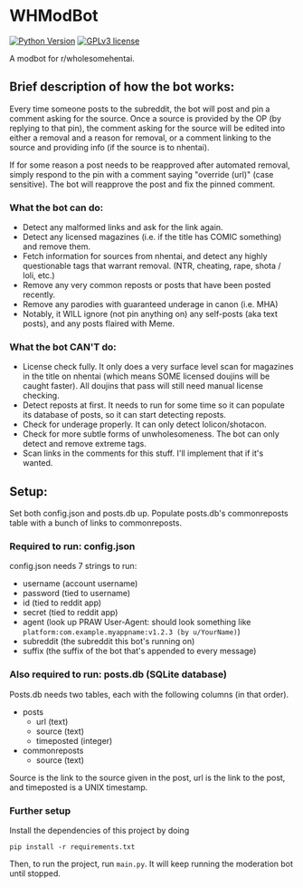 # WHModBot
[![Python Version](https://img.shields.io/badge/python-3.8.2-blue)](https://www.python.org/downloads/release/python-382/)
[![GPLv3 license](https://img.shields.io/github/license/WholesomeGodList/WHModBot)](http://perso.crans.org/besson/LICENSE.html)

A modbot for r/wholesomehentai.

## Brief description of how the bot works:
Every time someone posts to the subreddit, the bot will post and pin a comment asking for the source. Once a source is provided by the OP (by replying to that pin), the comment asking for the source will be edited into either a removal and a reason for removal, or a comment linking to the source and providing info (if the source is to nhentai).

If for some reason a post needs to be reapproved after automated removal, simply respond to the pin with a comment saying "override (url)" (case sensitive). The bot will reapprove the post and fix the pinned comment.

### What the bot can do:
- Detect any malformed links and ask for the link again.
- Detect any licensed magazines (i.e. if the title has COMIC something) and remove them.
- Fetch information for sources from nhentai, and detect any highly questionable tags that warrant removal. (NTR, cheating, rape, shota / loli, etc.)
- Remove any very common reposts or posts that have been posted recently.
- Remove any parodies with guaranteed underage in canon (i.e. MHA)
- Notably, it WILL ignore (not pin anything on) any self-posts (aka text posts), and any posts flaired with Meme.

### What the bot CAN'T do:
- License check fully. It only does a very surface level scan for magazines in the title on nhentai (which means SOME licensed doujins will be caught faster). All doujins that pass will still need manual license checking.
- Detect reposts at first. It needs to run for some time so it can populate its database of posts, so it can start detecting reposts.
- Check for underage properly. It can only detect lolicon/shotacon.
- Check for more subtle forms of unwholesomeness. The bot can only detect and remove extreme tags.
- Scan links in the comments for this stuff. I'll implement that if it's wanted.

## Setup:
Set both config.json and posts.db up.
Populate posts.db's commonreposts table with a bunch of links to commonreposts.

### Required to run: config.json
config.json needs 7 strings to run:
- username (account username)
- password (tied to username)
- id (tied to reddit app)
- secret (tied to reddit app)
- agent (look up PRAW User-Agent: should look something like `platform:com.example.myappname:v1.2.3 (by u/YourName)`)
- subreddit (the subreddit this bot's running on)
- suffix (the suffix of the bot that's appended to every message)

### Also required to run: posts.db (SQLite database)
Posts.db needs two tables, each with the following columns (in that order).
- posts
  - url (text)
  - source (text)
  - timeposted (integer)
- commonreposts
  - source (text)

Source is the link to the source given in the post, url is the link to the post, and timeposted is a UNIX timestamp.

### Further setup
Install the dependencies of this project by doing
```
pip install -r requirements.txt
```
Then, to run the project, run `main.py`. It will keep running the moderation bot until stopped.
